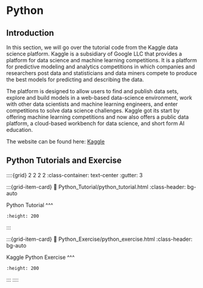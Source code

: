# Python

## Introduction
In this section, we will go over the tutorial code from the Kaggle data science platform. Kaggle is a subsidiary of Google LLC that provides a platform for data science and machine learning competitions. It is a platform for predictive modeling and analytics competitions in which companies and researchers post data and statisticians and data miners compete to produce the best models for predicting and describing the data.

The platform is designed to allow users to find and publish data sets, explore and build models in a web-based data-science environment, work with other data scientists and machine learning engineers, and enter competitions to solve data science challenges. Kaggle got its start by offering machine learning competitions and now also offers a public data platform, a cloud-based workbench for data science, and short form AI education.

The website can be found here: [Kaggle](https://www.kaggle.com/)

## Python Tutorials and Exercise

::::{grid} 2 2 2 2
:class-container: text-center
:gutter: 3

:::{grid-item-card}
:link: Python_Tutorial/python_tutorial.html
:class-header: bg-auto

Python Tutorial
^^^
```{image} images/Kaggle_Python_Tutorial.svg
:height: 200
```
:::

:::{grid-item-card}
:link: Python_Exercise/python_exercise.html
:class-header: bg-auto

Kaggle Python Exercise
^^^
```{image} images/Kaggle_Python_Tutorial.svg
:height: 200
```
:::
::::